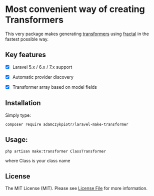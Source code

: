 # Most convenient way of creating Transformers

This very package makes generating [transformers](https://fractal.thephpleague.com/transformers/) using [fractal](https://github.com/spatie/laravel-fractal) in the fastest possible way.


## Key features
- [x] Laravel 5.x / 6.x / 7.x support
- [x] Automatic provider discovery
- [x] Transformer array based on model fields


## Installation

Simply type:

```
composer require adamczykpiotr/laravel-make-transformer
```


## Usage:

```
php artisan make:transformer ClassTransformer
```
where Class is your class name

## License
The MIT License (MIT). Please see [License File](LICENSE.md) for more information.
